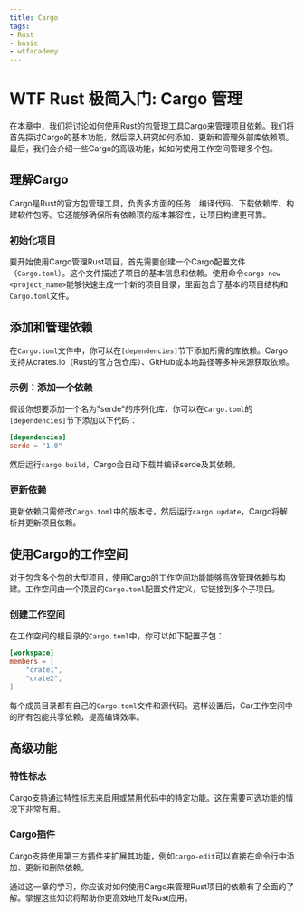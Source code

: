 ```yaml
---
title: Cargo
tags:
- Rust
- basic
- wtfacademy
---
```


# WTF Rust 极简入门: Cargo 管理

在本章中，我们将讨论如何使用Rust的包管理工具Cargo来管理项目依赖。我们将首先探讨Cargo的基本功能，然后深入研究如何添加、更新和管理外部库依赖项。最后，我们会介绍一些Cargo的高级功能，如如何使用工作空间管理多个包。

## 理解Cargo

Cargo是Rust的官方包管理工具，负责多方面的任务：编译代码、下载依赖库、构建软件包等。它还能够确保所有依赖项的版本兼容性，让项目构建更可靠。

###  初始化项目

要开始使用Cargo管理Rust项目，首先需要创建一个Cargo配置文件（`Cargo.toml`）。这个文件描述了项目的基本信息和依赖。使用命令`cargo new <project_name>`能够快速生成一个新的项目目录，里面包含了基本的项目结构和`Cargo.toml`文件。

## 添加和管理依赖

在`Cargo.toml`文件中，你可以在`[dependencies]`节下添加所需的库依赖。Cargo支持从crates.io（Rust的官方包仓库）、GitHub或本地路径等多种来源获取依赖。

### 示例：添加一个依赖

假设你想要添加一个名为"serde"的序列化库，你可以在`Cargo.toml`的`[dependencies]`节下添加以下代码：

```toml
[dependencies]
serde = "1.0"
```

然后运行`cargo build`，Cargo会自动下载并编译serde及其依赖。

### 更新依赖

更新依赖只需修改`Cargo.toml`中的版本号，然后运行`cargo update`，Cargo将解析并更新项目依赖。

## 使用Cargo的工作空间

对于包含多个包的大型项目，使用Cargo的工作空间功能能够高效管理依赖与构建。工作空间由一个顶层的`Cargo.toml`配置文件定义，它链接到多个子项目。

### 创建工作空间

在工作空间的根目录的`Cargo.toml`中，你可以如下配置子包：

```toml
[workspace]
members = [
    "crate1",
    "crate2",
]
```

每个成员目录都有自己的`Cargo.toml`文件和源代码。这样设置后，Car工作空间中的所有包能共享依赖，提高编译效率。

## 高级功能

### 特性标志

Cargo支持通过特性标志来启用或禁用代码中的特定功能。这在需要可选功能的情况下非常有用。

### Cargo插件

Cargo支持使用第三方插件来扩展其功能，例如`cargo-edit`可以直接在命令行中添加、更新和删除依赖。

通过这一章的学习，你应该对如何使用Cargo来管理Rust项目的依赖有了全面的了解。掌握这些知识将帮助你更高效地开发Rust应用。